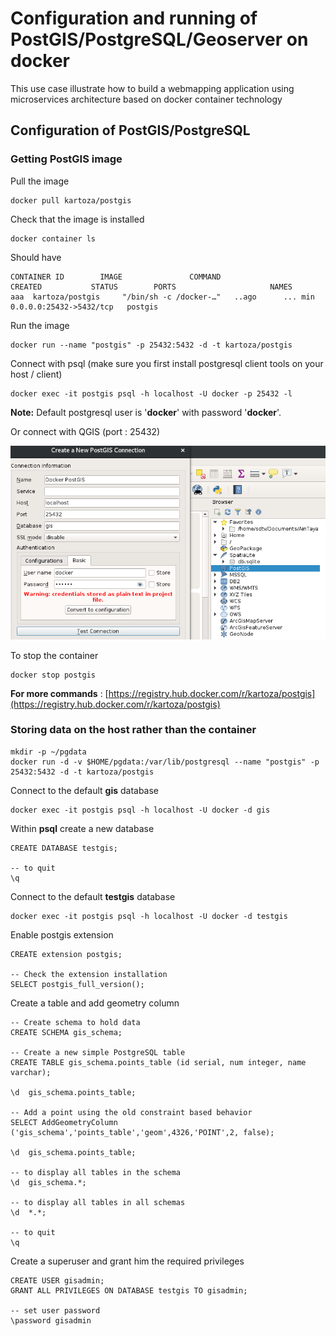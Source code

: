 # Configuration and running of PostGIS/PostgreSQL/Geoserver on docker

This use case illustrate how to build a webmapping application using microservices architecture based on docker container technology

## Configuration of PostGIS/PostgreSQL

### Getting PostGIS image

Pull the image
``` 
docker pull kartoza/postgis
```

Check that the image is installed
```
docker container ls 
```
Should have 
```
CONTAINER ID        IMAGE               COMMAND                  CREATED           STATUS        PORTS                     NAMES
aaa  kartoza/postgis     "/bin/sh -c /docker-…"   ..ago      ... min       0.0.0.0:25432->5432/tcp   postgis
```

Run the image
```
docker run --name "postgis" -p 25432:5432 -d -t kartoza/postgis
```

Connect with psql (make sure you first install postgresql client tools on your host / client)
```
docker exec -it postgis psql -h localhost -U docker -p 25432 -l
```
**Note:** Default postgresql user is '**docker**' with password '**docker**'.

Or connect with QGIS (port : 25432)

![](./images/connect-with-qgis.png)


To stop the container 
```
docker stop postgis
```

**For more commands** : [https://registry.hub.docker.com/r/kartoza/postgis](https://registry.hub.docker.com/r/kartoza/postgis)


### Storing data on the host rather than the container

```
mkdir -p ~/pgdata
docker run -d -v $HOME/pgdata:/var/lib/postgresql --name "postgis" -p 25432:5432 -d -t kartoza/postgis
```

Connect to the default **gis** database
```
docker exec -it postgis psql -h localhost -U docker -d gis
```

Within **psql** create a new database
```
CREATE DATABASE testgis;

-- to quit
\q
```


Connect to the default **testgis** database
```
docker exec -it postgis psql -h localhost -U docker -d testgis
```

Enable postgis extension

```
CREATE extension postgis;

-- Check the extension installation
SELECT postgis_full_version();
```

Create a table and add geometry column 
```
-- Create schema to hold data
CREATE SCHEMA gis_schema;

-- Create a new simple PostgreSQL table
CREATE TABLE gis_schema.points_table (id serial, num integer, name varchar);

\d  gis_schema.points_table;

-- Add a point using the old constraint based behavior
SELECT AddGeometryColumn ('gis_schema','points_table','geom',4326,'POINT',2, false);

\d  gis_schema.points_table;

-- to display all tables in the schema
\d  gis_schema.*;

-- to display all tables in all schemas
\d  *.*;

-- to quit
\q
```

Create a superuser and grant him the required privileges
```
CREATE USER gisadmin;
GRANT ALL PRIVILEGES ON DATABASE testgis TO gisadmin;

-- set user password
\password gisadmin
``` 
